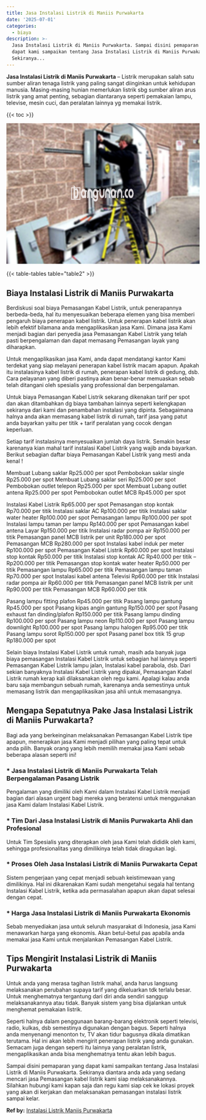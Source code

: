 ```yaml
---
title: Jasa Instalasi Listrik di Maniis Purwakarta
date: '2025-07-01'
categories:
  - biaya
description: >-
  Jasa Instalasi Listrik di Maniis Purwakarta. Sampai disini pemaparan yang
  dapat kami sampaikan tentang Jasa Instalasi Listrik di Maniis Purwakarta.
  Sekiranya...
---
```


**Jasa Instalasi Listrik di Maniis Purwakarta** – Listrik merupakan salah satu sumber aliran tenaga listrik yang paling sangat diinginkan untuk kehidupan manusia. Masing-masing hunian memerlukan listrik sbg sumber aliran arus listrik yang amat penting, sebagian diantaranya seperti pemakaian lampu, televise, mesin cuci, dan peralatan lainnya yg memakai listrik.

{{< toc >}}

![Jasa Instalasi Listrik di Maniis Purwakarta](/images/instalasi-listrik-murah01.png)

{{< table-tables table="table2" >}}

## Biaya Instalasi Listrik di Maniis Purwakarta

Berdiskusi soal biaya Pemasangan Kabel Listrik, untuk penerapannya berbeda-beda, hal itu menyesuaikan beberapa elemen yang bisa memberi pengaruh biaya penerapan kabel listrik. Untuk penerapan kabel listrik akan lebih efektif bilamana anda mengaplikasikan jasa Kami. Dimana jasa Kami menjadi bagian dari penyedia jasa Pemasangan Kabel Listrik yang telah pasti berpengalaman dan dapat memasang Pemasangan layak yang diharapkan.

Untuk mengaplikasikan jasa Kami, anda dapat mendatangi kantor Kami terdekat yang siap melayani penerapan kabel listrik macam apapun. Apakah itu instalasinya kabel listrik di rumah, penerapan kabel listrik di gedung, dsb. Cara pelayanan yang diberi pastinya akan benar-benar memuaskan sebab telah ditangani oleh spesialis yang professional dan berpengalaman.

Untuk biaya Pemasangan Kabel Listrik sekarang dikenakan tarif per spot dan akan ditambahkan dg biaya tambahan lainnya seperti kelengkapan sekiranya dari kami dan penambahan instalasi yang dipinta. Sebagaimana halnya anda akan memasang kabel listrik di rumah, tarif jasa yang patut anda bayarkan yaitu per titik + tarif peralatan yang cocok dengan keperluan.

Setiap tarif instalasinya menyesuaikan jumlah daya listrik. Semakin besar karenanya kian mahal tarif instalasi Kabel Listrik yang wajib anda bayarkan. Berikut sebagian daftar biaya Pemasangan Kabel Listrik yang mesti anda kenal !

Membuat Lubang saklar Rp25.000 per spot Pembobokan saklar single Rp25.000 per spot Membuat Lubang saklar seri Rp25.000 per spot Pembobokan outlet telepon Rp25.000 per spot Membuat Lubang outlet antena Rp25.000 per spot Pembobokan outlet MCB Rp45.000 per spot

Instalasi Kabel Listrik Rp65.000 per spot Pemasangan stop kontak Rp70.000 per titik Instalasi saklar AC Rp100.000 per titik Instalasi saklar water heater Rp100.000 per spot Pemasangan lampu Rp100.000 per spot Instalasi lampu taman per lampu Rp140.000 per spot Pemasangan kabel antena Layar Rp150.000 per titik Instalasi radar pompa air Rp150.000 per titik Pemasangan panel MCB listrik per unit Rp180.000 per spot Pemasangan MCB Rp280.000 per spot Instalasi kabel induk per meter Rp100.000 per spot Pemasangan Kabel Listrik Rp60.000 per spot Instalasi stop kontak Rp50.000 per titik Instalasi stop kontak AC Rp40.000 per titik – Rp200.000 per titik Pemasangan stop kontak water heater Rp50.000 per titik Pemasangan lampu Rp65.000 per titik Pemasangan lampu taman Rp70.000 per spot Instalasi kabel antena Televisi Rp60.000 per titik Instalasi radar pompa air Rp60.000 per titik Pemasangan panel MCB listrik per unit Rp90.000 per titik Pemasangan MCB Rp60.000 per titik

Pasang lampu fitting plafon Rp45.000 per titik Pasang lampu gantung Rp45.000 per spot Pasang kipas angin gantung Rp150.000 per spot Pasang exhaust fan dinding/plafon Rp150.000 per titik Pasang lampu dinding Rp100.000 per spot Pasang lampu neon Rp110.000 per spot Pasang lampu downlight Rp100.000 per spot Pasang lampu halogen Rp95.000 per titik Pasang lampu sorot Rp150.000 per spot Pasang panel box titik 15 grup Rp180.000 per spot

Selain biaya Instalasi Kabel Listrik untuk rumah, masih ada banyak juga biaya pemasangan Instalasi Kabel Listrik untuk sebagian hal lainnya seperti Pemasangan Kabel Listrik lampu jalan, Instalasi kabel parabola, dsb. Dari sekian banyaknya Instalasi Kabel Listrik yang dipakai, Pemasangan Kabel Listrik rumah kerap kali dilaksanakan oleh regu kami. Apalagi kalau anda baru saja membangun sebuah rumah, karenanya anda semestinya untuk memasang listrik dan mengaplikasikan jasa ahli untuk memasangnya.

## Mengapa Sepatutnya Pake Jasa Instalasi Listrik di Maniis Purwakarta?

Bagi ada yang berkeinginan melaksanakan Pemasangan Kabel Listrik tipe apapun, menerapkan jasa Kami menjadi pilihan yang paling tepat untuk anda pilih. Banyak orang yang lebih memilih memakai jasa Kami sebab beberapa alasan seperti ini!

### \* Jasa Instalasi Listrik di Maniis Purwakarta Telah Berpengalaman Pasang Listrik

Pengalaman yang dimiliki oleh Kami dalam Instalasi Kabel Listrik menjadi bagian dari alasan urgent bagi mereka yang beratensi untuk menggunakan jasa Kami dalam Instalasi Kabel Listrik.

### \* Tim Dari Jasa Instalasi Listrik di Maniis Purwakarta Ahli dan Profesional

Untuk Tim Spesialis yang diterapkan oleh jasa Kami telah dididik oleh kami, sehingga profesionalitas yang dimilikinya telah tidak diragukan lagi.

### \* Proses Oleh Jasa Instalasi Listrik di Maniis Purwakarta Cepat

Sistem pengerjaan yang cepat menjadi sebuah keistimewaan yang dimilikinya. Hal ini dikarenakan Kami sudah mengetahui segala hal tentang Instalasi Kabel Listrik, ketika ada permasalahan apapun akan dapat selesai dengan cepat.

### \* Harga Jasa Instalasi Listrik di Maniis Purwakarta Ekonomis

Sebab menyediakan jasa untuk seluruh masyarakat di Indonesia, jasa Kami menawarkan harga yang ekonomis. Akan betul-betul pas apabila anda memakai jasa Kami untuk menjalankan Pemasangan Kabel Listrik.

## Tips Mengirit Instalasi Listrik di Maniis Purwakarta


Untuk anda yang merasa tagihan listrik mahal, anda harus langsung melaksanakan perubahan supaya tarif yang dikeluarkan tdk terlalu besar. Untuk menghematnya tergantung dari diri anda sendiri sanggup melaksanakannya atau tidak. Banyak sistem yang bisa dijalankan untuk menghemat pemakaian listrik.

Seperti halnya dalam penggunaan barang-barang elektronik seperti televisi, radio, kulkas, dsb semestinya digunakan dengan bagus. Seperti halnya anda menyenangi menonton tv, TV akan tidur bagusnya dikala dimatikan terutama. Hal ini akan lebih mengirit penerapan listrik yang anda gunakan. Semacam juga dengan seperti itu lainnya yang peralatan listrik, mengaplikasikan anda bisa menghematnya tentu akan lebih bagus.

Sampai disini pemaparan yang dapat kami sampaikan tentang Jasa Instalasi Listrik di Maniis Purwakarta. Sekiranya diantara anda ada yang sedang mencari jasa Pemasangan kabel listrik kami siap melaksanakannya. Silahkan hubungi kami kapan saja dan regu kami siap cek ke lokasi proyek yang akan di kerjakan dan melaksanakan pemasangan instalasi listrik sampai kelar.

**Ref by:** [Instalasi Listrik Maniis Purwakarta](https://id.wikipedia.org/wiki/Instalasi)
